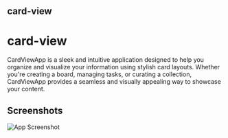 
##  card-view
# card-view

CardViewApp is a sleek and intuitive application designed to help you organize and visualize your information using stylish card layouts. Whether you're creating a board, managing tasks, or curating a collection, CardViewApp provides a seamless and visually appealing way to showcase your content.

## Screenshots

![App Screenshot]([https://postimg.cc/QFfN0jyL](https://i.postimg.cc/N0cyGM80/photo-2023-05-19-17-38-48.jpg))



